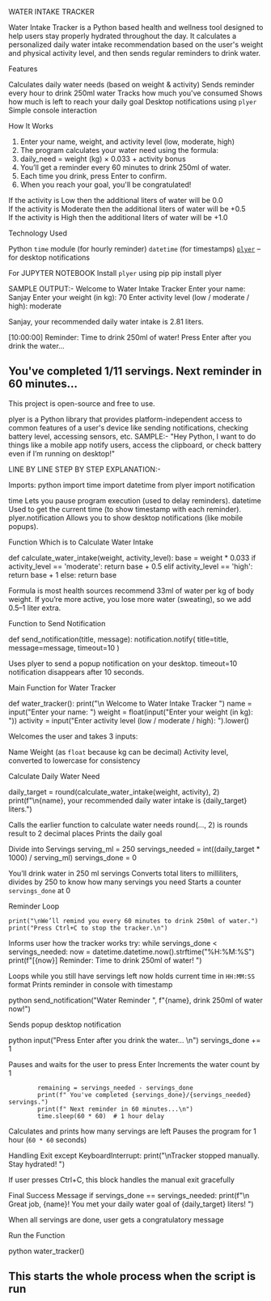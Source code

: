 WATER INTAKE TRACKER

Water Intake Tracker is a Python based health and wellness tool designed to help users stay properly hydrated throughout the day. It calculates a personalized daily water intake recommendation based on the user's weight and physical activity level, and then sends regular reminders to drink water.  

 Features

 Calculates daily water needs (based on weight & activity)
 Sends reminder every hour to drink 250ml water
 Tracks how much you've consumed
 Shows how much is left to reach your daily goal
 Desktop notifications using `plyer`
 Simple console interaction

How It Works
1. Enter your name, weight, and activity level (low, moderate, high)
2. The program calculates your water need using the formula:
3. daily_need = weight (kg) × 0.033 + activity bonus
4. You’ll get a reminder every 60 minutes to drink 250ml of water.
5. Each time you drink, press Enter to confirm.
6. When you reach your goal, you'll be congratulated! 

 

If the activity is Low then the additional liters of water will be 0.0                
If the activity is Moderate then the additional liters of water will be +0.5               
If the activity is High then the additional liters of water will be +1.0               



Technology Used

 Python
`time` module (for hourly reminder)
`datetime` (for timestamps)
[`plyer`](https://pypi.org/project/plyer/) – for desktop notifications

For JUPYTER NOTEBOOK
Install `plyer` using pip
pip install plyer

SAMPLE OUTPUT:-
Welcome to Water Intake Tracker 
Enter your name: Sanjay
Enter your weight (in kg): 70
Enter activity level (low / moderate / high): moderate

Sanjay, your recommended daily water intake is 2.81 liters.

[10:00:00] Reminder: Time to drink 250ml of water! 
Press Enter after you drink the water... 

 You've completed 1/11 servings.
 Next reminder in 60 minutes...
--------------------------------------------------------------------------------------------------------------------------------------------------------------------
 This project is open-source and free to use.

plyer is a Python library that provides platform-independent access to common features of a user's device like sending notifications, checking battery level, accessing sensors, etc.
SAMPLE:-
"Hey Python, I want to do things like a mobile app notify users, access the clipboard, or check battery even if I’m running on desktop!"


LINE BY LINE STEP BY STEP EXPLANATION:-


Imports:
python
import time
import datetime
from plyer import notification

time Lets you pause program execution (used to delay reminders).
datetime Used to get the current time (to show timestamp with each reminder).
plyer.notification Allows you to show desktop notifications (like mobile popups).

Function Which is to Calculate Water Intake

def calculate_water_intake(weight, activity_level):
    base = weight * 0.033
    if activity_level == 'moderate':
        return base + 0.5
    elif activity_level == 'high':
        return base + 1
    else:
        return base

Formula is most health sources recommend 33ml of water per kg of body weight.
If you’re more active, you lose more water (sweating), so we add 0.5–1 liter extra.

Function to Send Notification

def send_notification(title, message):
    notification.notify(
        title=title,
        message=message,
        timeout=10
    )


Uses plyer to send a popup notification on your desktop.
timeout=10 notification disappears after 10 seconds.

Main Function for  Water Tracker

def water_tracker():
    print("\n Welcome to Water Intake Tracker ")
    name = input("Enter your name: ")
    weight = float(input("Enter your weight (in kg): "))
    activity = input("Enter activity level (low / moderate / high): ").lower()

Welcomes the user and takes 3 inputs:

Name
Weight (as `float` because kg can be decimal)
Activity level, converted to lowercase for consistency

Calculate Daily Water Need

 daily_target = round(calculate_water_intake(weight, activity), 2)
 print(f"\n{name}, your recommended daily water intake is {daily_target} liters.")

Calls the earlier function to calculate water needs
round(..., 2) is rounds result to 2 decimal places
Prints the daily goal

Divide into Servings
    serving_ml = 250
    servings_needed = int((daily_target * 1000) / serving_ml)
    servings_done = 0

You’ll drink water in 250 ml servings
Converts total liters to milliliters, divides by 250 to know how many servings you need
Starts a counter `servings_done` at 0

Reminder Loop

    print("\nWe’ll remind you every 60 minutes to drink 250ml of water.")
    print("Press Ctrl+C to stop the tracker.\n")
Informs user how the tracker works
    try:
        while servings_done < servings_needed:
            now = datetime.datetime.now().strftime("%H:%M:%S")
            print(f"[{now}] Reminder: Time to drink 250ml of water! ")


Loops while you still have servings left
now holds current time in `HH:MM:SS` format
Prints reminder in console with timestamp

python
            send_notification("Water Reminder ", f"{name}, drink 250ml of water now!")

Sends popup desktop notification

python
            input("Press Enter after you drink the water... \n")
            servings_done += 1

Pauses and waits for the user to press Enter
Increments the water count by 1


            remaining = servings_needed - servings_done
            print(f" You've completed {servings_done}/{servings_needed} servings.")
            print(f" Next reminder in 60 minutes...\n")
            time.sleep(60 * 60)  # 1 hour delay

 Calculates and prints how many servings are left
Pauses the program for 1 hour (`60 * 60` seconds)

Handling Exit
    except KeyboardInterrupt:
        print("\nTracker stopped manually. Stay hydrated! ")

If user presses Ctrl+C, this block handles the manual exit gracefully

Final Success Message
    if servings_done == servings_needed:
        print(f"\n Great job, {name}! You met your daily water goal of {daily_target} liters! ")

When all servings are done, user gets a congratulatory message

Run the Function

python
water_tracker()

This starts the whole process when the script is run
-------------------------------------------------------------------------------------------------------------------------------------------------------------------

